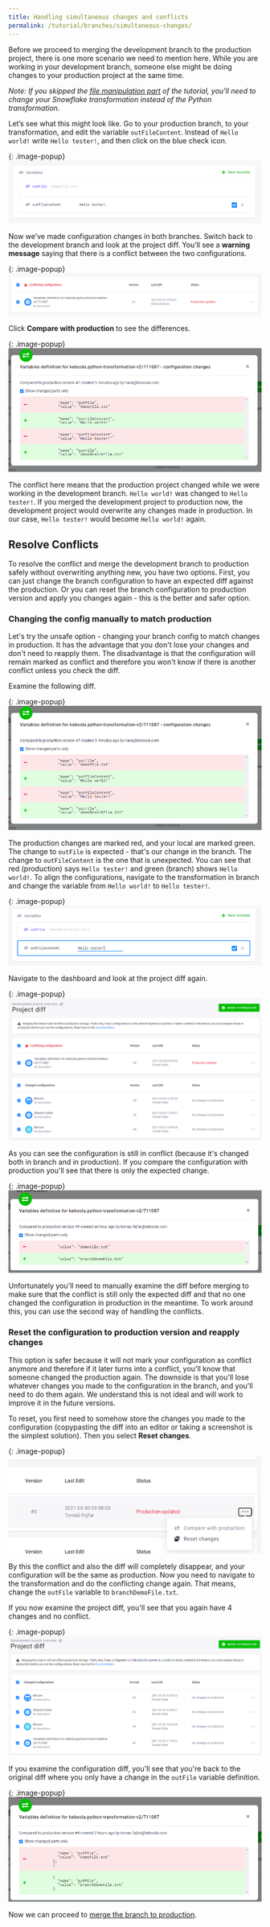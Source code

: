 ```yaml
---
title: Handling simultaneous changes and conflicts
permalink: /tutorial/branches/simultaneous-changes/
---
```


Before we proceed to merging the development branch to the production project, there is one more scenario we need
to mention here. While you are working in your development branch, someone else might be doing changes to your
production project at the same time.

*Note: If you skipped the [file manipulation part](/tutorial/branches/prepare-files) of the tutorial, you'll need to change your Snowflake transformation instead of the Python transformation.*

Let’s see what this might look like. Go to your production branch, to your transformation, and edit the variable
`outFileContent`. Instead of `Hello world!` write `Hello tester!`, and then click on the blue check icon.



{: .image-popup}
![Screenshot - Edit Variable in Production](/tutorial/branches/figures/22-edit-var-in-prod.png)

Now we’ve made configuration changes in both branches. Switch back to the development branch and look at the
project diff. You’ll see a **warning message** saying that there is a conflict between the two configurations.

{: .image-popup}
![Screenshot - Conflict Warning](/tutorial/branches/figures/23-conflict-warning.png)

Click **Compare with production** to see the differences.

{: .image-popup}
![Screenshot - Configuration Changes Differences](/tutorial/branches/figures/24-config-changes-diff.png)

The conflict here means that the production project changed while we were working in the development branch.
`Hello world!` was changed to `Hello tester!`. If you merged the development project to production now,
the development project would overwrite any changes made in production. In our case, `Hello tester!` would become
`Hello world!` again.

## Resolve Conflicts
To resolve the conflict and merge the development branch to production safely without overwriting anything new, you have two options. First, you can just change the branch configuration to have an expected diff against the production. Or you can reset the branch configuration to production version and apply you changes again - this is the better and safer option. 

### Changing the config manually to match production

Let's try the unsafe option - changing your branch config to match changes in production. It has the advantage that you don't lose your changes and don't need to reapply them. The disadvantage is that the configuration will remain marked as conflict and therefore you won't know if there is another conflict unless you check the diff. 

Examine the following diff. 

{: .image-popup}
![Screenshot - Configuration Changes Differences](/tutorial/branches/figures/24-config-changes-diff.png)

The production changes are marked red, and your local are marked green. The change to `outFile` is expected - that's our change in the branch. The change to `outFileContent` is the one that is unexpected. You can see that red (production) says `Hello tester!` and green (branch) shows `Hello world!`. To align the configurations, navigate to the transformation in branch and change the variable from `Hello world!` to `Hello tester!`.

{: .image-popup}
![Screenshot - Match Change from Production](/tutorial/branches/figures/25-match-change-in-prod.png)

Navigate to the dashboard and look at the project diff again.

{: .image-popup}
![Screenshot - Remaining Changes Diff](/tutorial/branches/figures/26-config-remaining-changes-diff.png)

As you can see the configuration is still in conflict (because it's changed both in branch and in production). If you compare the configuration with production you'll see that there is only the expected change. 

{: .image-popup}
![Screenshot - Match Change from Production](/tutorial/branches/figures/conflict-diff-after-reconciliation.png)

Unfortunately you'll need to manually examine the diff before merging to make sure that the conflict is still only the expected diff and that no one changed the configuration in production in the meantime. To work around this, you can use the second way of handling the conflicts.  

### Reset the configuration to production version and reapply changes

This option is safer because it will not mark your configuration as conflict anymore and therefore if it later turns into a conflict, you'll know that someone changed the production again. The downside is that you'll lose whatever changes you made to the configuration in the branch, and you'll need to do them again. We understand this is not ideal and will work to improve it in the future versions. 

To reset, you first need to somehow store the changes you made to the configuration (copypasting the diff into an editor or taking a screenshot is the simplest solution). Then you select **Reset changes**. 

{: .image-popup}
![Screenshot - Match Change from Production](/tutorial/branches/figures/reset-changes.png)

By this the conflict and also the diff will completely disappear, and your configuration will be the same as production. Now you need to navigate to the transformation and do the conflicting change again. That means, change the `outFile` variable to `branchDemoFile.txt`.

If you now examine the project diff, you'll see that you again have 4 changes and no conflict. 

{: .image-popup}
![Screenshot - Match Change from Production](/tutorial/branches/figures/project-diff-after-reset.png)

If you examine the configuration diff, you'll see that you're back to the original diff where you only have a change in the `outFile` variable definition. 

{: .image-popup}
![Screenshot - Match Change from Production](/tutorial/branches/figures/diff-after-reset.png)

Now we can proceed to [merge the branch to production](/tutorial/branches/merge-to-production/). 
